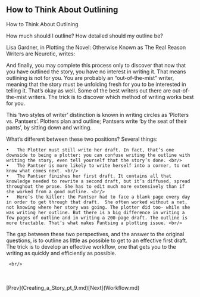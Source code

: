 ## How to Think About Outlining ##
How to Think About Outlining <br/>


How much should I outline? How detailed should my outline be?  <br/>

Lisa Gardner, in Plotting the Novel: Otherwise Known as The Real Reason Writers are Neurotic, writes: <br/>

And finally, you may complete this process only to discover that now that you have outlined the story, you have no interest in writing it. That means outlining is not for you. You are probably an “out-of-the-mist” writer, meaning that the story must be unfolding fresh for you to be interested in telling it. That’s okay as well. Some of the best writers out there are out-of-the-mist writers. The trick is to discover which method of writing works best for you.  <br/>

This ‘two styles of writer’ distinction is known in writing circles as ‘Plotters vs. Pantsers’. Plotters plan and outline; Pantsers write ‘by the seat of their pants’, by sitting down and writing.  <br/>

What’s different between these two positions? Several things:  <br/>

	•	The Plotter must still write her draft. In fact, that’s one downside to being a plotter: you can confuse writing the outline with writing the story, even tell yourself that the story’s done. <br/>
	•	The Pantser is more likely to write herself into a corner, to not know what comes next. <br/>
	•	The Pantser finishes her first draft. It contains all that knowledge needed to rewrite a second draft, but it’s diffused, spread throughout the prose. She has to edit much more extensively than if she worked from a good outline. <br/>
	•	Here’s the killer: the Pantser had to face a blank page every day in order to get through that draft.  She often worked without a net, not knowing where her story was going. The plotter did too- while she was writing her outline. But there is a big difference in writing a few pages of outline and in writing a 200-page draft. The outline is more tractable. That’s what makes Pantsing a plotting issue. <br/>

The gap between these two perspectives,  and the answer to the original questions, is to outline as little as possible to get to an effective first draft. The trick is to develop an effective workflow, one that gets you to the writing as quickly and efficiently as possible. <br/>



	 <br/>

 <br/>
 <br/>
[Prev](Creating_a_Story_pt_9.md)[Next](Workflow.md) <br/>

